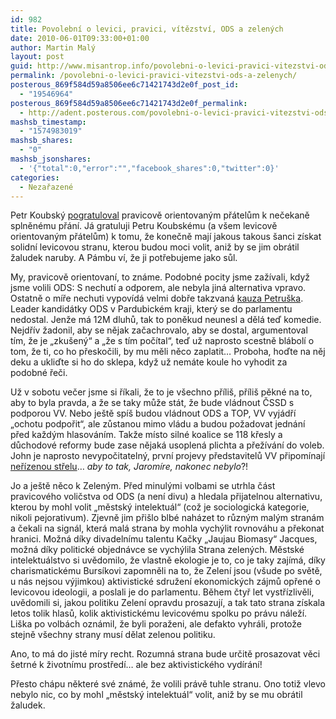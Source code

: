 ```yaml
---
id: 982
title: Povolební o levici, pravici, vítězství, ODS a zelených
date: 2010-06-01T09:33:00+01:00
author: Martin Malý
layout: post
guid: http://www.misantrop.info/povolebni-o-levici-pravici-vitezstvi-ods-a-zelenych/
permalink: /povolebni-o-levici-pravici-vitezstvi-ods-a-zelenych/
posterous_869f584d59a8506ee6c71421743d2e0f_post_id:
  - "19546964"
posterous_869f584d59a8506ee6c71421743d2e0f_permalink:
  - http://adent.posterous.com/povolebni-o-levici-pravici-vitezstvi-ods-a-ze
mashsb_timestamp:
  - "1574983019"
mashsb_shares:
  - "0"
mashsb_jsonshares:
  - '{"total":0,"error":"","facebook_shares":0,"twitter":0}'
categories:
  - Nezařazené
---
```

Petr Koubský [pogratuloval](http://petrkou.posterous.com/blahopreji-svym-pravicove-orientovanym-pratel) pravicově orientovaným přátelům k nečekaně splněnému přání. Já gratuluji Petru Koubskému (a všem levicově orientovaným přátelům) k tomu, že konečně mají jakous takous šanci získat solidní levicovou stranu, kterou budou moci volit, aniž by se jim obrátil žaludek naruby. A Pámbu ví, že ji potřebujeme jako sůl.

My, pravicově orientovaní, to známe. Podobné pocity jsme zažívali, když jsme volili ODS: S nechutí a odporem, ale nebyla jiná alternativa vpravo. Ostatně o míře nechuti vypovídá velmi dobře takzvaná [kauza Petruška](http://zpravy.idnes.cz/neuspesny-kandidat-ods-kdo-me-preskocil-at-zaplati-kampan-pmn-/domaci.asp?c=A100601_1394083_domaci_jav). Leader kandidátky ODS v Pardubickém kraji, který se do parlamentu nedostal. Jenže má 12M dluhů, tak to poněkud neunesl a dělá teď komedie. Nejdřív žadonil, aby se nějak začachrovalo, aby se dostal, argumentoval tím, že je &#8222;zkušený&#8220; a &#8222;že s tím počítal&#8220;, teď už naprosto scestně blábolí o tom, že ti, co ho přeskočili, by mu měli něco zaplatit&#8230; Proboha, hoďte na něj deku a ukliďte si ho do sklepa, když už nemáte koule ho vyhodit za podobné řeči.

Už v sobotu večer jsme si říkali, že to je všechno příliš, příliš pěkné na to, aby to byla pravda, a že se taky může stát, že bude vládnout ČSSD s podporou VV. Nebo ještě spíš budou vládnout ODS a TOP, VV vyjádří &#8222;ochotu podpořit&#8220;, ale zůstanou mimo vládu a budou požadovat jednání před každým hlasováním. Takže místo silné koalice se 118 křesly a důchodové reformy bude zase nějaká usoplená plichta a přežívání do voleb. John je naprosto nevypočitatelný, první projevy představitelů VV připomínají [neřízenou střelu](http://zpravy.idnes.cz/john-ve-vlade-byt-nemusime-a-barta-ministrem-vnitra-urcite-nebude-py1-/domaci.asp?c=A100601_112518_domaci_kop)&#8230; _aby to tak, Jaromíre, nakonec nebylo_?!

Jo a ještě něco k Zeleným. Před minulými volbami se utrhla část pravicového voličstva od ODS (a není divu) a hledala přijatelnou alternativu, kterou by mohl volit &#8222;městský intelektuál&#8220; (což je sociologická kategorie, nikoli pejorativum). Zjevně jim přišlo blbé naházet to různým malým stranám a čekali na signál, která malá strana by mohla vychýlit rovnováhu a překonat hranici. Možná díky divadelnímu talentu Kačky &#8222;Jaujau Biomasy&#8220; Jacques, možná díky politické objednávce se vychýlila Strana zelených. Městské intelektuálstvo si uvědomilo, že vlastně ekologie je to, co je taky zajímá, díky charismatickému Bursíkovi zapomněli na to, že Zelení jsou (všude po světě, u nás nejsou výjimkou) aktivistické sdružení ekonomických zájmů opřené o levicovou ideologii, a poslali je do parlamentu. Během čtyř let vystřízlivěli, uvědomili si, jakou politiku Zelení opravdu prosazují, a tak tato strana získala letos tolik hlasů, kolik aktivistickému levicovému spolku po právu náleží. Liška po volbách oznámil, že byli poraženi, ale defakto vyhráli, protože stejně všechny strany musí dělat zelenou politiku.

Ano, to má do jisté míry recht. Rozumná strana bude určitě prosazovat věci šetrné k životnímu prostředí&#8230; ale bez aktivistického vydírání!

Přesto chápu některé své známé, že volili právě tuhle stranu. Ono totiž vlevo nebylo nic, co by mohl &#8222;městský intelektuál&#8220; volit, aniž by se mu obrátil žaludek.